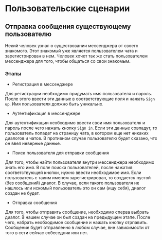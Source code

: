 # Пользовательские сценарии

## Отправка сообщения существующему пользователю

Некий человек узнал о существовании мессенджера от своего знакомого. Этот знакомый уже является пользователем чата и зарегистрирован в нем. Человек хочет так же стать пользователем мессенджера для того, чтобы общаться со свои знакомым.

### Этапы
 
 - Регистрация в мессенджере

Для регистрации необходимо придумать имя пользователя и пароль. После этого ввести эти данные в соответствующие поля и нажать `Sign up`. Имя пользователя должно быть уникально.

 - Аутентификация в мессенджере

Для аутентификации необходимо ввести свои имя пользователя и пароль после чего нажать кнопку `Sign in`. Если эти данные совпадут, то пользователь попадет на страницу чата, в котором еще нет никаких диалогов и чатов. В противном случае пользователю будет сказано, что он ввел неверные данные.

 - Поиск пользователя для отправки сообщения

Для того, чтобы найти пользователя внутри мессенджера необходимо знать его имя. В поле поиска пользователей, после нажатия соответствующей кнопки, нужно ввести необходимое имя. Если пользователь с таким именем зарегистрирован, то создается пустой (без сообщений) диалог. В случае, если такого пользователя не нашлось или искомый пользователь это он сам (ищу себя), диалог создан не будет.

 - Отправка сообщения 

Для того, чтобы отправить сообщение, необходимо сперва выбрать диалог. В нашем случае он был создан на предыдущем этапе. После чего, набрать необходимое сообщение и нажать кнопку отрпавить. Сообщение будет отправленно в любом случае, вне зависимости от того в сети сейчас собеседник или нет.
